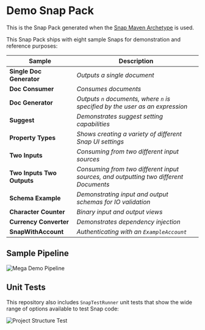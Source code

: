 # Demo Snap Pack

This is the Snap Pack generated when the [Snap Maven Archetype](http://developer.snaplogic.com/#snap-maven-archetype) is used.

This Snap Pack ships with eight sample Snaps for demonstration and reference purposes:

Sample | Description
--------- | -----------
**Single Doc Generator** | *Outputs a single document*
**Doc Consumer** | *Consumes documents*
**Doc Generator** | *Outputs `n` documents, where `n` is specified by the user as an expression*
**Suggest** | *Demonstrates suggest setting capabilities*
**Property Types** | *Shows creating a variety of different Snap UI settings*
**Two Inputs** | *Consuming from two different input sources*
**Two Inputs Two Outputs** | *Consuming from two different input sources, and outputting two different Documents*
**Schema Example** | *Demonstrating input and output schemas for IO validation*
**Character Counter** | *Binary input and output views*
**Currency Converter** | *Demonstrates dependency injection*
**SnapWithAccount** | *Authenticating with an `ExampleAccount`*

## Sample Pipeline

![Mega Demo Pipeline](https://i.imgur.com/ANrkvb5.png)

## Unit Tests

This repository also includes `SnapTestRunner` unit tests that show the wide range of 
options available to test Snap code:

![Project Structure Test](https://i.imgur.com/JmRyqcR.png)

